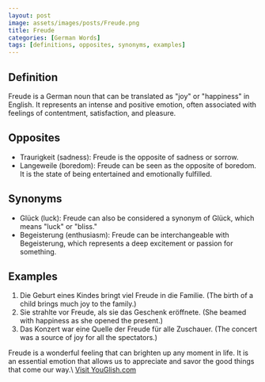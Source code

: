 ```yaml
---
layout: post
image: assets/images/posts/Freude.png
title: Freude
categories: [German Words]
tags: [definitions, opposites, synonyms, examples]
---
```


## Definition

Freude is a German noun that can be translated as "joy" or "happiness" in English. It represents an intense and positive emotion, often associated with feelings of contentment, satisfaction, and pleasure.

## Opposites

- Traurigkeit (sadness): Freude is the opposite of sadness or sorrow.
- Langeweile (boredom): Freude can be seen as the opposite of boredom. It is the state of being entertained and emotionally fulfilled.

## Synonyms

- Glück (luck): Freude can also be considered a synonym of Glück, which means "luck" or "bliss."
- Begeisterung (enthusiasm): Freude can be interchangeable with Begeisterung, which represents a deep excitement or passion for something.

## Examples

1. Die Geburt eines Kindes bringt viel Freude in die Familie. (The birth of a child brings much joy to the family.)
2. Sie strahlte vor Freude, als sie das Geschenk eröffnete. (She beamed with happiness as she opened the present.)
3. Das Konzert war eine Quelle der Freude für alle Zuschauer. (The concert was a source of joy for all the spectators.)

Freude is a wonderful feeling that can brighten up any moment in life. It is an essential emotion that allows us to appreciate and savor the good things that come our way.\ <a id="yg-widget-0" class="youglish-widget" data-query="Freude" data-lang="german" data-components="8412" data-auto-start="0" data-bkg-color="theme_light" data-title="How%20to%20pronounce%20Freude%20in%20German"  rel="nofollow" href="https://youglish.com">Visit YouGlish.com</a><script async src="https://youglish.com/public/emb/widget.js" charset="utf-8"></script>